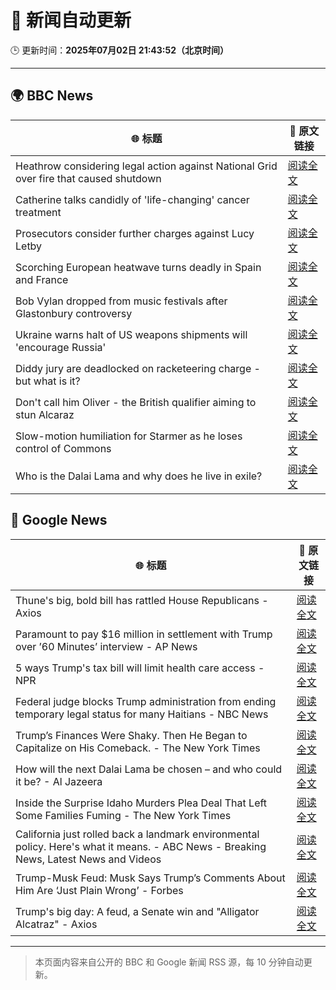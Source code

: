 # 🧠 新闻自动更新

🕒 更新时间：**2025年07月02日 21:43:52（北京时间）**

---

## 🌍 BBC News

| 🌐 标题 | 🔗 原文链接 |
|--------|-------------|
| Heathrow considering legal action against National Grid over fire that caused shutdown | [阅读全文](https://www.bbc.com/news/articles/cly22eelnxjo) |
| Catherine talks candidly of 'life-changing' cancer treatment | [阅读全文](https://www.bbc.com/news/articles/c6257z1w5ypo) |
| Prosecutors consider further charges against Lucy Letby | [阅读全文](https://www.bbc.com/news/articles/c5yl273mlryo) |
| Scorching European heatwave turns deadly in Spain and France | [阅读全文](https://www.bbc.com/news/articles/cwyg5pq584eo) |
| Bob Vylan dropped from music festivals after Glastonbury controversy | [阅读全文](https://www.bbc.com/news/articles/cz09y1r1y1ro) |
| Ukraine warns halt of US weapons shipments will 'encourage Russia' | [阅读全文](https://www.bbc.com/news/articles/cgk33k204ddo) |
| Diddy jury are deadlocked on racketeering charge - but what is it? | [阅读全文](https://www.bbc.com/news/articles/c0qz32wzeego) |
| Don't call him Oliver - the British qualifier aiming to stun Alcaraz | [阅读全文](https://www.bbc.com/sport/tennis/articles/cq533p4x7l2o) |
| Slow-motion humiliation for Starmer as he loses control of Commons | [阅读全文](https://www.bbc.com/news/articles/czry6gv80mjo) |
| Who is the Dalai Lama and why does he live in exile? | [阅读全文](https://www.bbc.com/news/articles/c78nzwd10d4o) |

## 📰 Google News

| 🌐 标题 | 🔗 原文链接 |
|--------|-------------|
| Thune's big, bold bill has rattled House Republicans - Axios | [阅读全文](https://news.google.com/rss/articles/CBMigwFBVV95cUxQaHBJaGhGa0d5OVRHYzVaVUJyM0FYQkF4cmxfSHZvNE1SVUVZc0oxVnhERGFsbHBVNVVja3AwWTNRZHVjOXBGeDB6aUpDS3JMdmhFOXdnM2Y0TkRBRVBzSDJmem9Odk84eGFGUzVVaU9DTWVNZWkyWmR4OXpJY3JXd0JqRQ?oc=5) |
| Paramount to pay $16 million in settlement with Trump over ’60 Minutes’ interview - AP News | [阅读全文](https://news.google.com/rss/articles/CBMinAFBVV95cUxOTHBveGRxcXhqYm5OZXp0SFlSOU4xZ3BNVDdVSUFpQjNmc1FaOVAtVTZEbldHWTBRbnlpUmRuTUVKWV9tMUFVbDJpNlZlcDFsUWNUSldCX2NrRFE4Vjd2aERyZXpZSnNMVFhHeVlDc2xvSkxGV2dvTlVZc0NBRk94NTRKS1ZFZlpHMFZKeHVJaHpWZFN5VVFJTjNmSHU?oc=5) |
| 5 ways Trump's tax bill will limit health care access - NPR | [阅读全文](https://news.google.com/rss/articles/CBMivAFBVV95cUxPT2J3RWtJeVF1eUM2RzdyYmxxNzQ4TzdZUTNHYzFZeEh3VmRHeXlKUzRDeFZhMW9aWFAtblVkOVhfRF9jNXE5aUFHN0YzdHlpX01yeEdTTnJEQWVkQlR6YWtuOWdaUFpKSklqMHdjYnNCanF4QXRzcmppYW52NUFOWnpJOG5tMGJQa1Q5X1dNYXgzMnNzc3pIQTRmNkpvS19vNnFBdEJKWjEzZkRjOWQzV3JZWjQwOGE4aFhTQw?oc=5) |
| Federal judge blocks Trump administration from ending temporary legal status for many Haitians - NBC News | [阅读全文](https://news.google.com/rss/articles/CBMijwFBVV95cUxOemljVnNfLTJ2UEFZS09ua29RWEFrTE5ydDFQblNJdjh5bklkTE1fc1luYXJ6VjlDcWtocjJsbEZNOUhoSzJzN3U1aDBQdXFJWEcyMDViakVyUDhELXlhZ09kZ0xVdy0wcFBzUFI0NXVsZzd6TUp4a01CY3FiWjVNMURYTHdZVlBYTC1ZNGF6c9IBVkFVX3lxTE5mTGRlQnBtZ0ZXQ2NST25ac0FxT3F5RXl1dzR1RmloaHYwWW4yNHN2aVY5M3Iyd01NOFNnaktKd3I2anZxd2xkYmRDbl85cWtLdWRSeG9B?oc=5) |
| Trump’s Finances Were Shaky. Then He Began to Capitalize on His Comeback. - The New York Times | [阅读全文](https://news.google.com/rss/articles/CBMickFVX3lxTFBDMGhnTDAxTG9VdU8tcldNQy1mQWxIeVNnTWtNMFBEdkM1VHNSMEhrekE4c2cwYTdzdmp5UHl4b0VGZG9yOGJUSDRWSk5RZzJMWkRIZU12cnhia21xN0NCWURFWjVVZG9QVGZGc3NxV0I2Zw?oc=5) |
| How will the next Dalai Lama be chosen – and who could it be? - Al Jazeera | [阅读全文](https://news.google.com/rss/articles/CBMiqAFBVV95cUxNQjJzRE1OSGZrOUFJY2J5bXpBUEk2TEx2X3dOMjFoOGg1VzlFWTN3YzRxN0kxbGhoenJKdzdxNlYwVGFMUkE0YWF2N1c1Z1V0cEo4cTF2dlFtTFN5NmdmdmkwYWt3NC14YlR3UXpVak41MW5UNmNpQWNscVBscVFjRllETG80U01jQlEyM09memJwSm1KRktyUHR4R0V6TjZ4OWR1cEQ2V3fSAa4BQVVfeXFMUFI2djNXYUwycjRUTjB3aFdfcW1maGRkTUNvdHhmQlV2M0tYWHN2XzZaTXN4c1Jtay1rVmJnckF4ZGdaUHA5NWR6cDd0VDVkN1VFc1pPTk1mejh5VEtyYjQ0RUo5djNON2w4SzN3NmVVT3FhRDlHbkZiS0l2dTA0Y1h0UkUyeldTU21ZbzVuZFJ1VnpVendfMmFlMlVwNHRCSzlYZlVXYm96Y1ZVMzl3?oc=5) |
| Inside the Surprise Idaho Murders Plea Deal That Left Some Families Fuming - The New York Times | [阅读全文](https://news.google.com/rss/articles/CBMiggFBVV95cUxPNC1nejJNYXRDX2pmZFQ0RmJoQ2ZjZEhYbGt6OGxYaG1BS0FGVXRTUnFMdnU2U2JGcDAyYzNXRHZkUFRmV29EYnVxVklvNmhhOGdqbkxGZUkyazhZblJvMW5lUXBmM1Rrd0FxT2VMVGVZZVZ2bm12RjhXN213MWdXM1BR?oc=5) |
| California just rolled back a landmark environmental policy. Here's what it means. - ABC News - Breaking News, Latest News and Videos | [阅读全文](https://news.google.com/rss/articles/CBMipgFBVV95cUxNWnY1b0ZwdFp0aUMyOHlRQ0k5SnEya3V6MlBURk93cjhDUjlVTXhEYnNYUFpJNU4wQnlEcjZuMVF0TmhBMkNvazI2SDJqQU44QVQ1b2ZRSzJ1aTRiNUF1UmdvbTVsaEF4LWpwSXdJTTVIOTY5MDA1Q0MxRFJocEx2TlJLVS1Xd0ZkWHRCSlllUUk3VEtBOXZKUGZTc3NqQTd0Z3dFQTJ30gGrAUFVX3lxTFBhU0k3TjdkSHNqNkVzWjBTVmstUlh0QXJIb1BLaUY4bG1yWEJlMWRhbVAyZHRVOHktX3NGSXVtemdUUXpCNDJxU2ZoR2V3TG5zeWVxQ0p1WjZpX0o2Y2kzREpOLXR2RXJqd0lXMWdNRG05cmRTcE9IdFFhcno3YmdPd2pKSGs4bDR6cURRTkk5dkJPRElKUGRaMzUzd1k3MzRvUVB1eVNya3JCYw?oc=5) |
| Trump-Musk Feud: Musk Says Trump’s Comments About Him Are ‘Just Plain Wrong’ - Forbes | [阅读全文](https://news.google.com/rss/articles/CBMixAFBVV95cUxOS3BlcllvQ0otOUxiRmJobTRJWDN0R1VXMDZwX3BYQXMwYUhyOXVjcXFFdGVKM2pFdHF6NUJ4UUhxbFl4RkJXWFJ4cU5udHByeWRhX1NFTy1IU2lSSVFkNW1wSk1qb3EweXhhYTdMTTh1RDJackdvZmM2Ynlwc3pNQVgzV29KbHIxaFdSRUZHbzI5R21TcERtWDNFOHhnTjM3VW95Sk83VVpzMlh1TUNNdGI0WWVEeGw5Z0U5dUs0OXI3aWVD?oc=5) |
| Trump's big day: A feud, a Senate win and "Alligator Alcatraz" - Axios | [阅读全文](https://news.google.com/rss/articles/CBMigAFBVV95cUxQYzl6LXU2MjFBQnVaOUVlLUZZS2pqQVJjVFUzakItVDYyd2JSOXJSLVByQk5NRWpQZWZNM2RFR0ZsQ2RTb1NaMjVvMlphdDFKV1NWZnNsUjl4MlU5MkpZT2p3TzVHcWFxSi1DNlVDakd3ZTVjR2djUDI4UnpxbnNDNw?oc=5) |

---
> 本页面内容来自公开的 BBC 和 Google 新闻 RSS 源，每 10 分钟自动更新。
